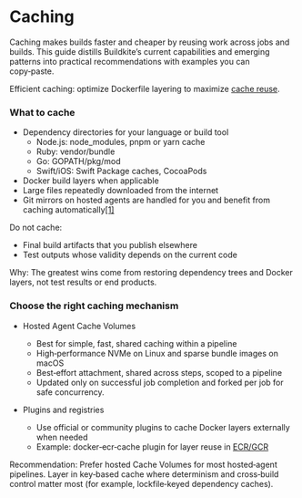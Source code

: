 # Caching

Caching makes builds faster and cheaper by reusing work across jobs and builds. This guide distills Buildkite’s current capabilities and emerging patterns into practical recommendations with examples you can copy‑paste.

Efficient caching: optimize Dockerfile layering to maximize [cache reuse](https://docs.docker.com/build/cache/).

### What to cache

- Dependency directories for your language or build tool
    * Node.js: node_modules, pnpm or yarn cache
    * Ruby: vendor/bundle
    * Go: GOPATH/pkg/mod
    * Swift/iOS: Swift Package caches, CocoaPods
- Docker build layers when applicable
- Large files repeatedly downloaded from the internet
- Git mirrors on hosted agents are handled for you and benefit from caching automatically[[1]](https://buildkite.com/docs/pipelines/hosted-agents/cache-volumes)

Do not cache:

- Final build artifacts that you publish elsewhere
- Test outputs whose validity depends on the current code

Why: The greatest wins come from restoring dependency trees and Docker layers, not test results or end products.

### Choose the right caching mechanism

- Hosted Agent Cache Volumes

    * Best for simple, fast, shared caching within a pipeline
    * High‑performance NVMe on Linux and sparse bundle images on macOS
    * Best‑effort attachment, shared across steps, scoped to a pipeline
    * Updated only on successful job completion and forked per job for safe concurrency.

- Plugins and registries
    * Use official or community plugins to cache Docker layers externally when needed
    * Example: docker‑ecr‑cache plugin for layer reuse in [ECR/GCR](https://github.com/seek-oss/docker-ecr-cache-buildkite-plugin)

Recommendation: Prefer hosted Cache Volumes for most hosted‑agent pipelines. Layer in key‑based cache where determinism and cross‑build control matter most (for example, lockfile‑keyed dependency caches).
